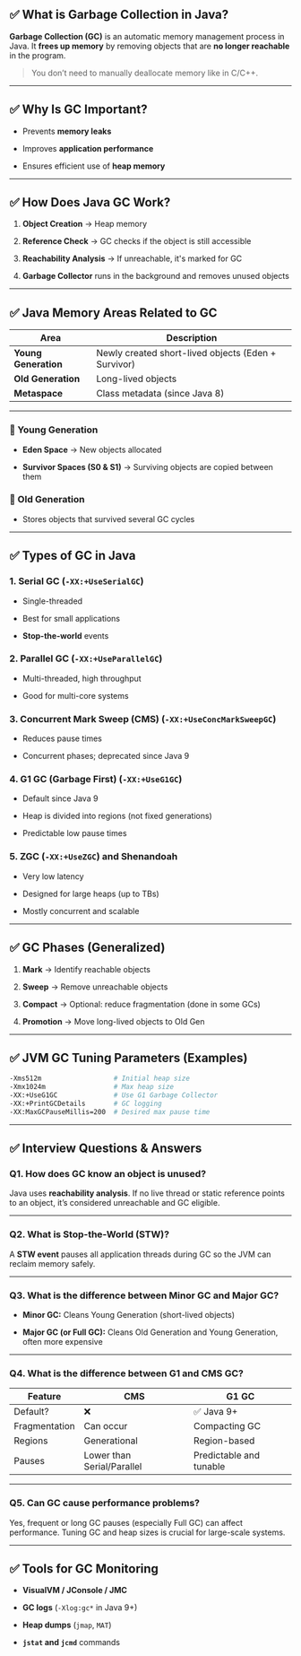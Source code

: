 
## ✅ What is Garbage Collection in Java?

**Garbage Collection (GC)** is an automatic memory management process in Java. It **frees up memory** by removing objects that are **no longer reachable** in the program.

> You don’t need to manually deallocate memory like in C/C++.

---

## ✅ Why Is GC Important?

- Prevents **memory leaks**
    
- Improves **application performance**
    
- Ensures efficient use of **heap memory**
    

---

## ✅ How Does Java GC Work?

1. **Object Creation** → Heap memory
    
2. **Reference Check** → GC checks if the object is still accessible
    
3. **Reachability Analysis** → If unreachable, it's marked for GC
    
4. **Garbage Collector** runs in the background and removes unused objects
    

---

## ✅ Java Memory Areas Related to GC

|Area|Description|
|---|---|
|**Young Generation**|Newly created short-lived objects (Eden + Survivor)|
|**Old Generation**|Long-lived objects|
|**Metaspace**|Class metadata (since Java 8)|

---

### 🔁 Young Generation

- **Eden Space** → New objects allocated
    
- **Survivor Spaces (S0 & S1)** → Surviving objects are copied between them
    

### 🔁 Old Generation

- Stores objects that survived several GC cycles
    

---

## ✅ Types of GC in Java

### 1. **Serial GC (`-XX:+UseSerialGC`)**

- Single-threaded
    
- Best for small applications
    
- **Stop-the-world** events
    

### 2. **Parallel GC (`-XX:+UseParallelGC`)**

- Multi-threaded, high throughput
    
- Good for multi-core systems
    

### 3. **Concurrent Mark Sweep (CMS) (`-XX:+UseConcMarkSweepGC`)**

- Reduces pause times
    
- Concurrent phases; deprecated since Java 9
    

### 4. **G1 GC (Garbage First) (`-XX:+UseG1GC`)**

- Default since Java 9
    
- Heap is divided into regions (not fixed generations)
    
- Predictable low pause times
    

### 5. **ZGC (`-XX:+UseZGC`) and Shenandoah**

- Very low latency
    
- Designed for large heaps (up to TBs)
    
- Mostly concurrent and scalable
    

---

## ✅ GC Phases (Generalized)

1. **Mark** → Identify reachable objects
    
2. **Sweep** → Remove unreachable objects
    
3. **Compact** → Optional: reduce fragmentation (done in some GCs)
    
4. **Promotion** → Move long-lived objects to Old Gen
    

---

## ✅ JVM GC Tuning Parameters (Examples)

```bash
-Xms512m                  # Initial heap size
-Xmx1024m                 # Max heap size
-XX:+UseG1GC              # Use G1 Garbage Collector
-XX:+PrintGCDetails       # GC logging
-XX:MaxGCPauseMillis=200  # Desired max pause time
```

---

## ✅ Interview Questions & Answers

### Q1. **How does GC know an object is unused?**

Java uses **reachability analysis**. If no live thread or static reference points to an object, it’s considered unreachable and GC eligible.

---

### Q2. **What is Stop-the-World (STW)?**

A **STW event** pauses all application threads during GC so the JVM can reclaim memory safely.

---

### Q3. **What is the difference between Minor GC and Major GC?**

- **Minor GC:** Cleans Young Generation (short-lived objects)
    
- **Major GC (or Full GC):** Cleans Old Generation and Young Generation, often more expensive
    

---

### Q4. **What is the difference between G1 and CMS GC?**

|Feature|CMS|G1 GC|
|---|---|---|
|Default?|❌|✅ Java 9+|
|Fragmentation|Can occur|Compacting GC|
|Regions|Generational|Region-based|
|Pauses|Lower than Serial/Parallel|Predictable and tunable|

---

### Q5. **Can GC cause performance problems?**

Yes, frequent or long GC pauses (especially Full GC) can affect performance. Tuning GC and heap sizes is crucial for large-scale systems.

---

## ✅ Tools for GC Monitoring

- **VisualVM / JConsole / JMC**
    
- **GC logs** (`-Xlog:gc*` in Java 9+)
    
- **Heap dumps** (`jmap`, `MAT`)
    
- **`jstat` and `jcmd`** commands
    
